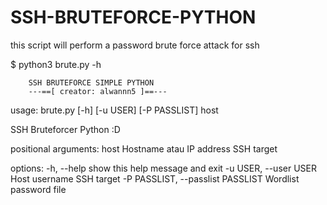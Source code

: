 # SSH-BRUTEFORCE-PYTHON
this script will perform a password brute force attack for ssh

$ python3 brute.py -h                                

        SSH BRUTEFORCE SIMPLE PYTHON
        ---==[ creator: alwannn5 ]==---  

usage: brute.py [-h] [-u USER] [-P PASSLIST] host

SSH Bruteforcer Python :D

positional arguments:
  host                  Hostname atau IP address SSH target

options:
  -h, --help            show this help message and exit
  -u USER, --user USER  Host username SSH target
  -P PASSLIST, --passlist PASSLIST
                        Wordlist password file
                        
   
                        
